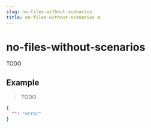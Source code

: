 ```yaml
---
slug: no-files-without-scenarios
title: no-files-without-scenarios ⚙️
---
```

# no-files-without-scenarios
TODO

## Example
> TODO
```json
{
  "": "error"
}
```

